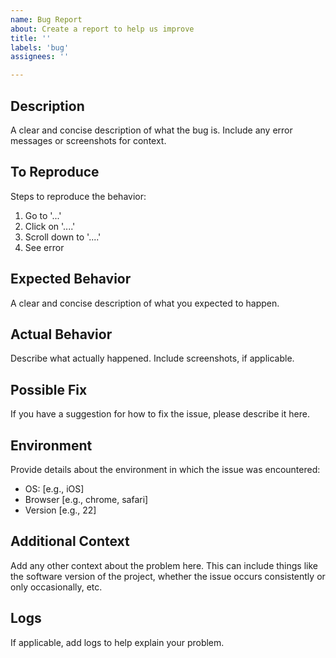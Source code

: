 ```yaml
---
name: Bug Report
about: Create a report to help us improve
title: ''
labels: 'bug'
assignees: ''

---
```


## Description
A clear and concise description of what the bug is. Include any error messages or screenshots for context.

## To Reproduce
Steps to reproduce the behavior:
1. Go to '...'
2. Click on '....'
3. Scroll down to '....'
4. See error

## Expected Behavior
A clear and concise description of what you expected to happen.

## Actual Behavior
Describe what actually happened. Include screenshots, if applicable.

## Possible Fix
If you have a suggestion for how to fix the issue, please describe it here.

## Environment
Provide details about the environment in which the issue was encountered:
- OS: [e.g., iOS]
- Browser [e.g., chrome, safari]
- Version [e.g., 22]

## Additional Context
Add any other context about the problem here. This can include things like the software version of the project, whether the issue occurs consistently or only occasionally, etc.

## Logs
If applicable, add logs to help explain your problem.

